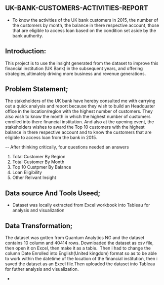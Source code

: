 ## UK-BANK-CUSTOMERS-ACTIVITIES-REPORT
- To know the activities of the UK bank customers in 2015, the number of the customers by month, the balance in there respective account, those that are eligible to access loan based on the condition set aside by the bank authority. 

## Introduction:
This project is to use the insight generated from the dataset to improve this financial institution (UK Bank) in the subsequent years,  and offering strategies,ultimately driving more business and revenue generations.


## Problem Statement;
The stakeholders of the UK bank have hereby consulted me with carrying out a quick analysis and report because they wish to build an Headquater office in the location/region with the highest number of customers. They also wish to know the month in which the highest number of customers enrolled into there financial institution. And also at the opening event, the stakeholders wishes to award the Top 10 customers with the highest balance in there respective account and to know the customers that are eligible to access loan from the bank in 2015.

-- After thinking critically, four questions needed an answers
1. Total Customer By Region
2. Total Customer By Month
3. Top 10 Custpmer By Balance
4. Loan Eligibility
5. Other Relivant Insight

## Data source And Tools Useed;

- Dataset was locally extracted from Excel workbook into Tableau for analysis and visualization

## Data Transformation;

The dataset was gotten from Quantum Analytics NG and the dataset contains 10 column and 40414 rows.
Downloaded the dataset as csv file, then open it on Excel, then make it as a table.
![]()
Then i had to change the column Date Enrolled into English(United kingdom) format so as to be able to work within the datetime of the location of the financial institution, then i saved the dataset as an Excel file.Then uploaded the dataset into Tableau for futher analysis and visualization.



- 

